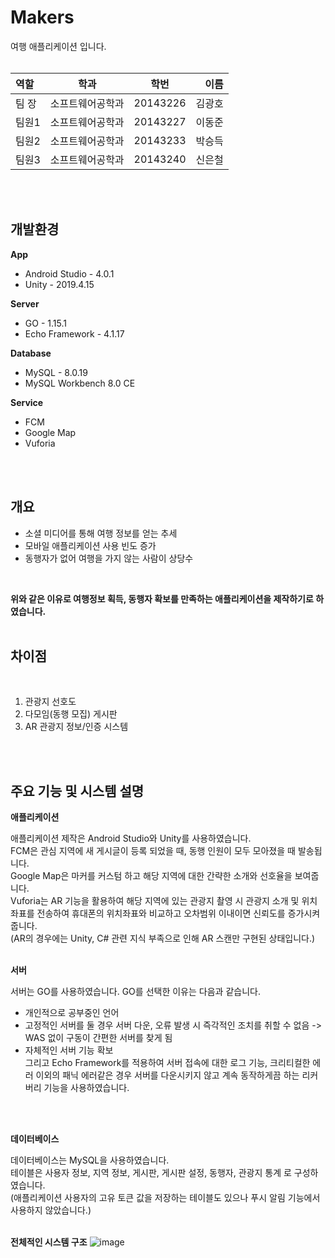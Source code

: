 # Makers

 여행 애플리케이션 입니다.
 <br>
 <br>
 
 | 역할 | 학과 | 학번 | 이름 |
| :- | - | :-: | -: |
| 팀 장 | 소프트웨어공학과 | 20143226 | 김광호 |
| 팀원1 | 소프트웨어공학과 | 20143227 | 이동준 |
| 팀원2 | 소프트웨어공학과 | 20143233 | 박승득 |
| 팀원3 | 소프트웨어공학과 | 20143240 | 신은철 |
 <br>
 <br>
 
 ## 개발환경
 
 <b>App</b>
 - Android Studio - 4.0.1
 - Unity - 2019.4.15

 <b>Server</b>
 - GO - 1.15.1
 - Echo Framework - 4.1.17
 
 <b>Database</b>
 - MySQL - 8.0.19
 - MySQL Workbench 8.0 CE
 
 <b>Service</b>
 - FCM
 - Google Map
 - Vuforia
 <br>
 <br>
 
 ## 개요
 - 소셜 미디어를 통해 여행 정보를 얻는 추세  
 - 모바일 애플리케이션 사용 빈도 증가  
 - 동행자가 없어 여행을 가지 않는 사람이 상당수  
 <br>
 
 <b>위와 같은 이유로 여행정보 획득, 동행자 확보를 만족하는 애플리케이션을 제작하기로 하였습니다.</b>
 <br>
 <br>

 ## 차이점
 <br>
 
 1. 관광지 선호도
 2. 다모임(동행 모집) 게시판
 3. AR 관광지 정보/인증 시스템
<br>
<br>
 
 ## 주요 기능 및 시스템 설명
 <b>애플리케이션</b>
 
 애플리케이션 제작은 Android Studio와 Unity를 사용하였습니다.  
 FCM은 관심 지역에 새 게시글이 등록 되었을 때, 동행 인원이 모두 모아졌을 때 발송됩니다.  
 Google Map은 마커를 커스텀 하고 해당 지역에 대한 간략한 소개와 선호율을 보여줍니다.  
 Vuforia는 AR 기능을 활용하여 해당 지역에 있는 관광지 촬영 시 관광지 소개 및 위치좌표를 전송하여 휴대폰의 위치좌표와 비교하고 오차범위 이내이면 신뢰도를 증가시켜 줍니다.  
 (AR의 경우에는 Unity, C# 관련 지식 부족으로 인해 AR 스캔만 구현된 상태입니다.)
 <br>
 <br>
 
 <b>서버</b>
 
 서버는 GO를 사용하였습니다. GO를 선택한 이유는 다음과 같습니다.
  - 개인적으로 공부중인 언어
  - 고정적인 서버를 둘 경우 서버 다운, 오류 발생 시 즉각적인 조치를 취할 수 없음 -> WAS 없이 구동이 간편한 서버를 찾게 됨
  - 자체적인 서버 기능 확보  
 그리고 Echo Framework를 적용하여 서버 접속에 대한 로그 기능, 크리티컬한 에러 이외의 패닉 에러같은 경우 서버를 다운시키지 않고 계속 동작하게끔 하는 리커버리 기능을 사용하였습니다.
 <br>
 <br>
 
 <b>데이터베이스</b>
 
 데이터베이스는 MySQL을 사용하였습니다.  
 테이블은 사용자 정보, 지역 정보, 게시판, 게시판 설정, 동행자, 관광지 통계 로 구성하였습니다.  
 (애플리케이션 사용자의 고유 토큰 값을 저장하는 테이블도 있으나 푸시 알림 기능에서 사용하지 않았습니다.)
 <br>
 <br>
 
 <b>전체적인 시스템 구조</b>
 ![image](https://user-images.githubusercontent.com/48707324/100357287-d16f5100-3037-11eb-9c98-23273079965c.png)
 <br>
 <br>
